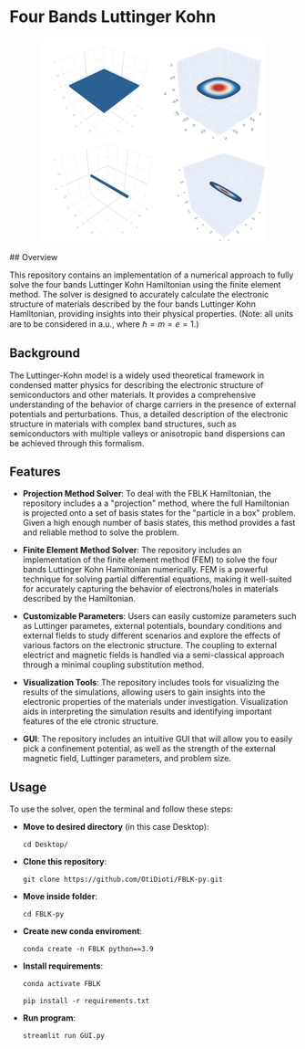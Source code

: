 # Four Bands Luttinger Kohn
<p align="center">
  <img src="Images/ground_state_planar_geometry.png" width="400" alt="Quantum Hamiltonian Dynamics">
</p>
## Overview

This repository contains an implementation of a numerical approach to fully solve the four bands Luttinger Kohn Hamiltonian using the finite element method. The solver is designed to accurately calculate the electronic structure of materials described by the four bands Luttinger Kohn Hamiltonian, providing insights into their physical properties. (Note: all units are to be considered in a.u., where $\hbar = m = e =1$.)

## Background

The Luttinger-Kohn model is a widely used theoretical framework in condensed matter physics for describing the electronic structure of semiconductors and other materials. It provides a comprehensive understanding of the behavior of charge carriers in the presence of external potentials and perturbations.
Thus, a detailed description of the electronic structure in materials with complex band structures, such as semiconductors with multiple valleys or anisotropic band dispersions can be achieved through this formalism.

## Features

* **Projection Method Solver**: To deal with the FBLK Hamiltonian, the repository includes a a "projection" method, where the full Hamiltonian is projected onto a set of basis states for the "particle in a box" problem. Given a high enough number of basis states, this method provides a fast and reliable method to solve the problem.

* **Finite Element Method Solver**: The repository includes an implementation of the finite element method (FEM) to solve the four bands Luttinger Kohn Hamiltonian numerically. FEM is a powerful technique for solving partial differential equations, making it well-suited for accurately capturing the behavior of electrons/holes in materials described by the Hamiltonian.

* **Customizable Parameters**: Users can easily customize parameters such as Luttinger parametes, external potentials, boundary conditions and external fields to study different scenarios and explore the effects of various factors on the electronic structure. The coupling to external electrict and magnetic fields is handled via a semi-classical approach through a minimal coupling substitution method. 

* **Visualization Tools**: The repository includes tools for visualizing the results of the simulations, allowing users to gain insights into the electronic properties of the materials under investigation. Visualization aids in interpreting the simulation results and identifying important features of the ele ctronic structure.
* **GUI**: The repository includes an intuitive GUI that will allow you to easily pick a confinement potential, as well as the strength of the external magnetic field, Luttinger parameters, and problem size. 
## Usage

To use the solver, open the terminal and follow these steps:

* **Move to desired directory** (in this case Desktop):
    ```
    cd Desktop/
    ```
* **Clone this repository**:
  
  ```
  git clone https://github.com/OtiDioti/FBLK-py.git
  ```
* **Move inside folder**:
    ```
    cd FBLK-py
    ```
* **Create new conda enviroment**:
    ```
    conda create -n FBLK python==3.9
    ```
* **Install requirements**:
    ```
    conda activate FBLK
    ```
    ```
    pip install -r requirements.txt
    ```
* **Run program**:
    ```
    streamlit run GUI.py
    ```
  


